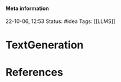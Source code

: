 #### Meta information
22-10-06, 12:53
Status: #idea
Tags: [[LLMS]]





# TextGeneration







# References
